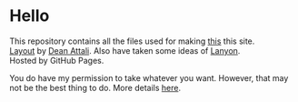 # Hello
This repository contains all the files used for making [this](htttps://aryamanmaithani.github.io) this site.  
[Layout](https://deanattali.com/beautiful-jekyll/) by [Dean Attali](https://deanattali.com/). Also have taken some ideas of [Lanyon](https://lanyon.getpoole.com/).  
Hosted by GitHub Pages.  
  
You do have my permission to take whatever you want. However, that may not be the best thing to do. More details [here](https://aryamanmaithani.github.io/website/).